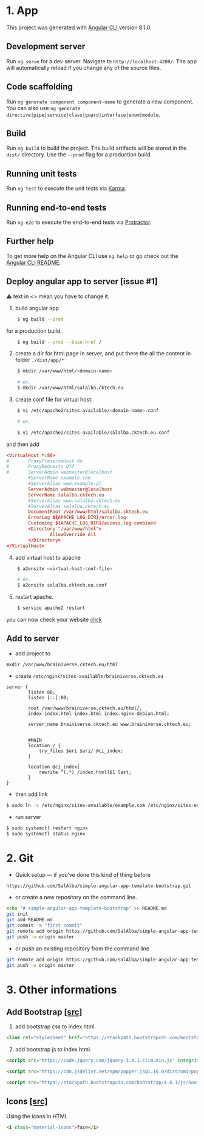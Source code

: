 # 1. App

This project was generated with [Angular CLI](https://github.com/angular/angular-cli) version 8.1.0.

## Development server

Run `ng serve` for a dev server. Navigate to `http://localhost:4200/`. The app will automatically reload if you change any of the source files.

## Code scaffolding

Run `ng generate component component-name` to generate a new component. You can also use `ng generate directive|pipe|service|class|guard|interface|enum|module`.

## Build

Run `ng build` to build the project. The build artifacts will be stored in the `dist/` directory. Use the `--prod` flag for a production build.

## Running unit tests

Run `ng test` to execute the unit tests via [Karma](https://karma-runner.github.io).

## Running end-to-end tests

Run `ng e2e` to execute the end-to-end tests via [Protractor](http://www.protractortest.org/).

## Further help

To get more help on the Angular CLI use `ng help` or go check out the [Angular CLI README](https://github.com/angular/angular-cli/blob/master/README.md).


## Deploy angular app to server [issue #1]

:warning: text in <> mean you have to change it.


1. build angular app

``` bash
    $ ng build --prod
```

for a production build.

``` bash
    $ ng build --prod --base-href /
```

2. create a dir for html page in server, and put there the all the content in folder `./dist/app/*`

``` bash
    $ mkdir /var/www/html/<domain-name>

    # ex.
    $ mkdir /var/www/html/salalba.cktech.eu
```

3. create conf file for virtual host.

``` bash
    $ vi /etc/apache2/sites-available/<domain-name>.conf

    # ex.

    $ vi /etc/apache2/sites-available/salalba.cktech.eu.conf

```

and then add

``` conf
<VirtualHost *:80>
#       ProxyPreserveHost On
#       ProxyRequests Off
#       ServerAdmin webmaster@localhost
        #ServerName example.com
        #ServerAlias www.example.pl
        ServerAdmin webmaster@localhost
        ServerName salalba.cktech.eu
        #ServerAlias www.salalba.cktech.eu
        #ServerAlias salalba.cktech.eu
        DocumentRoot /var/www/html/salalba.cktech.eu
        ErrorLog ${APACHE_LOG_DIR}/error.log
        CustomLog ${APACHE_LOG_DIR}/access.log combined
        <Directory "/var/www/html">
                AllowOverride All
        </Directory>
</VirtualHost>

```

4. add virtual host to apache

``` bash
    $ a2ensite <virtual-host-conf-file>

    # ex.
    $ a2ensite salalba.cktech.eu.conf
```

5. restart apache.

``` bash
    $ service apache2 restart
```

you can now check your website [click](http://salalba.cktech.eu/)



## Add to server

* add project to

```
mkdir /var/www/brainiverse.cktech.eu/html
```

* create `/etc/nginx/sites-available/brainiverse.cktech.eu`

``` 
server {
        listen 80;
        listen [::]:80;

        root /var/www/brainiverse.cktech.eu/html/;
        index index.html index.html index.nginx-debian.html;

        server_name brainiverse.cktech.eu www.brainiverse.cktech.eu;


        #MAIN
        location / {
            try_files $uri $uri/ @ci_index;
        }

        location @ci_index{
            rewrite ^(.*) /index.html?$1 last;
        }
}

```

* then add link
``` bash
$ sudo ln -s /etc/nginx/sites-available/example.com /etc/nginx/sites-enabled/
```


* run server
``` bash
$ sudo systemctl restart nginx
$ sudo systemctl status nginx
```


# 2. Git

+ Quick setup — if you’ve done this kind of thing before

```
https://github.com/SalAlba/simple-angular-app-template-bootstrap.git
```

+ or create a new repository on the command line.
``` bash
echo "# simple-angular-app-template-bootstrap" >> README.md
git init
git add README.md
git commit -m "first commit"
git remote add origin https://github.com/SalAlba/simple-angular-app-template-bootstrap.git
git push -u origin master

```

+ or push an existing repository from the command line
``` bash
git remote add origin https://github.com/SalAlba/simple-angular-app-template-bootstrap.git
git push -u origin master
```

# 3. Other informations

## Add Bootstrap [[src]](https://getbootstrap.com/docs/4.4/getting-started/introduction/)


1. add bootstrap css to index.html.

``` HTML
<link rel="stylesheet" href="https://stackpath.bootstrapcdn.com/bootstrap/4.4.1/css/bootstrap.min.css" integrity="sha384-Vkoo8x4CGsO3+Hhxv8T/Q5PaXtkKtu6ug5TOeNV6gBiFeWPGFN9MuhOf23Q9Ifjh" crossorigin="anonymous">
```

2. add bootstrap js to index.html.

``` HTML
<script src="https://code.jquery.com/jquery-3.4.1.slim.min.js" integrity="sha384-J6qa4849blE2+poT4WnyKhv5vZF5SrPo0iEjwBvKU7imGFAV0wwj1yYfoRSJoZ+n" crossorigin="anonymous"></script>

<script src="https://cdn.jsdelivr.net/npm/popper.js@1.16.0/dist/umd/popper.min.js" integrity="sha384-Q6E9RHvbIyZFJoft+2mJbHaEWldlvI9IOYy5n3zV9zzTtmI3UksdQRVvoxMfooAo" crossorigin="anonymous"></script>

<script src="https://stackpath.bootstrapcdn.com/bootstrap/4.4.1/js/bootstrap.min.js" integrity="sha384-wfSDF2E50Y2D1uUdj0O3uMBJnjuUD4Ih7YwaYd1iqfktj0Uod8GCExl3Og8ifwB6" crossorigin="anonymous"></script>

```

## Icons [[src]](https://google.github.io/material-design-icons/)

Using the icons in HTML

``` HTML
<i class="material-icons">face</i>
```



